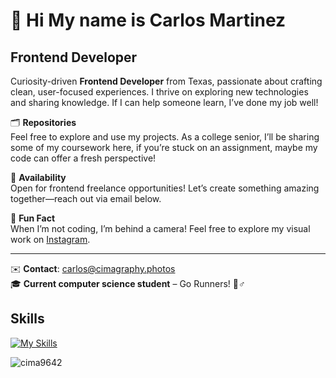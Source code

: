 # 👋 Hi My name is Carlos Martinez

## Frontend Developer  

Curiosity-driven **Frontend Developer** from Texas, passionate about crafting clean, user-focused experiences. I thrive on exploring new technologies and sharing knowledge. If I can help someone learn, I’ve done my job well!  

🗂️ **Repositories**  
Feel free to explore and use my projects. As a college senior, I’ll be sharing some of my coursework here, if you’re stuck on an assignment, maybe my code can offer a fresh perspective!  

💼 **Availability**  
Open for frontend freelance opportunities! Let’s create something amazing together—reach out via email below.  

📸 **Fun Fact**  
When I’m not coding, I’m behind a camera! Feel free to explore my visual work on [Instagram](https://www.instagram.com/cimagraphy).  

---  
✉️ **Contact**: [carlos@cimagraphy.photos](mailto:carlosfxv@gmail.com)  
🎓 **Current computer science student** – Go Runners! 🏃♂️  


## Skills
[![My Skills](https://skillicons.dev/icons?i=js,html,css,c,py,react)](https://skillicons.dev) 

<!--<b>My GitHub Stats</b>

<a href="http://www.github.com/Cima9642"><img src="https://github-readme-stats.vercel.app/api?username=Cima9642&show_icons=true&hide=stars,&count_private=true&title_color=0891b2&text_color=ffffff&icon_color=0891b2&bg_color=1c1917&hide_border=true&show_icons=true" alt="Cima9642's GitHub stats" /></a>

<a href="https://github.com/Cima9642" align="left"><img src="https://github-readme-stats.vercel.app/api/top-langs/?username=Cima9642&langs_count=10&title_color=0891b2&text_color=ffffff&icon_color=0891b2&bg_color=1c1917&hide_border=true&locale=en&custom_title=Top%20%Languages" alt="Top Languages" /></a>-->



<p align="left"> <img src="https://komarev.com/ghpvc/?username=cima9642&label=Profile%20views&color=0e75b6&style=flat" alt="cima9642" /> </p>




